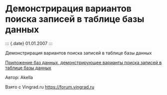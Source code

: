 Демонстрирация вариантов поиска записей в таблице базы данных
=============================================================

::: {.date}
01.01.2007
:::

Демонстрирация вариантов поиска записей в таблице базы данных

[Приложение баз данных, демонстрирующее варианты поиска записей в
таблице базы данных](/zip/14_2.zip)

Автор: Akella

Взято с Vingrad.ru <https://forum.vingrad.ru>
